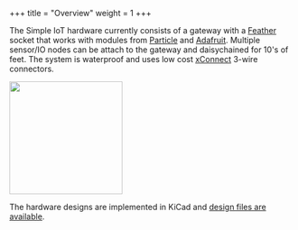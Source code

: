 +++
title = "Overview"
weight = 1
+++

The Simple IoT hardware currently consists of a gateway with a
[Feather](https://learn.adafruit.com/adafruit-feather/) socket that works with
modules from
[Particle](https://store.particle.io/collections/prototyping-hardware) and
[Adafruit](https://www.adafruit.com/feather). Multiple sensor/IO nodes can be
attach to the gateway and daisychained for 10's of feet. The system is
waterproof and uses low cost
[xConnect](https://www.wiredwatts.com/3-core-xconnect-connector) 3-wire
connectors.

<img src="https://www.wiredwatts.com/img/products/m/pt3c6km3-1_m.jpg" width="200"/>

The hardware designs are implemented in KiCad and
[design files are available](https://github.com/simpleiot/hardware).
